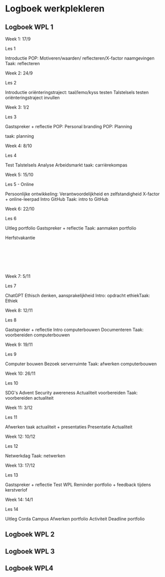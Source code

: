 # Logboek werkplekleren

## Logboek WPL 1

Week 1​: 17/9

​Les 1

​Introductie
POP: Motiveren/waarden/ reflecteren/X-factor
naamgevingen
Taak: reflecteren​

​Week 2: 24/9

Les 2

Introductie oriënteringstraject: taal/lemo/kyss testen
Talstelsels
testen oriënteringstraject invullen

​Week 3: 1/2

​Les 3

​Gastspreker + reflectie
POP: Personal branding
POP: Planning


taak: planning

​​Week 4: 8/10

​Les 4

Test Talstelsels
Analyse Arbeidsmarkt
taak: carrièrekompas

​​Week 5: 15/10

​Les 5 - Online

Persoonlijke ontwikkeling:
Verantwoordelijkheid en zelfstandigheid
X-factor + online-leerpad
Intro GitHub
​Taak: intro to GitHub

​​Week 6: 22/10

​Les 6

​​Uitleg portfolio
​Gastspreker + reflectie
​Taak: aanmaken portfolio

​​Herfstvakantie

​

​

​

​​Week 7: 5/11

​Les 7

​​ChatGPT
Ethisch denken, aansprakelijkheid
Intro: opdracht ethiek
​Taak: Ethiek

​​Week 8: 12/11

​Les 8

​​Gastspreker + reflectie
Intro computerbouwen
Documenteren
​Taak: voorbereiden computerbouwen

​​Week 9: 19/11

​Les 9

​​Computer bouwen
Bezoek serverruimte
​Taak: afwerken computerbouwen

​​Week 10: 26/11

​Les 10

​​SDG's
Advent
Security awereness
Actualiteit voorbereiden
​Taak: voorbereiden actualiteit

​​Week 11: 3/12

​Les 11

​​Afwerken taak actualiteit + presentaties
​Presentatie Actualiteit

​​Week 12: 10/12

​Les 12

​​Netwerkdag
​Taak: netwerken

​​Week 13: 17/12

​Les 13

​​Gastspreker + reflectie
Test WPL
Reminder portfolio + feedback tijdens kerstverlof
​

​​Week 14: 14/1

​Les 14

​​Uitleg Corda Campus
Afwerken portfolio
Activiteit
​Deadline portfolio



## Logboek WPL 2

## Logboek WPL 3

## Logboek WPL4
